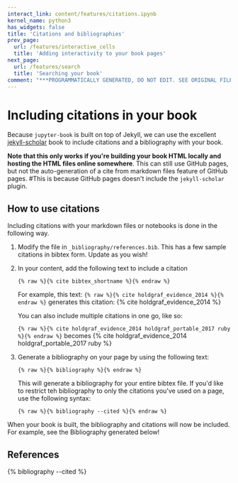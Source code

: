 ```yaml
---
interact_link: content/features/citations.ipynb
kernel_name: python3
has_widgets: false
title: 'Citations and bibliographies'
prev_page:
  url: /features/interactive_cells
  title: 'Adding interactivity to your book pages'
next_page:
  url: /features/search
  title: 'Searching your book'
comment: "***PROGRAMMATICALLY GENERATED, DO NOT EDIT. SEE ORIGINAL FILES IN /content***"
---
```



# Including citations in your book



Because `jupyter-book` is built on top of Jekyll, we can use the excellent
[jekyll-scholar](https://github.com/inukshuk/jekyll-scholar) book to
include citations and a bibliography with your book.

**Note that this only works if you're building your book HTML locally and
hosting the HTML files online somewhere**. This can still use GitHub pages, but
not the auto-generation of a cite from markdown files feature of GitHub pages.
#This is because GitHub pages doesn't include the `jekyll-scholar` plugin.

## How to use citations

Including citations with your markdown files or notebooks is done in the following
way.

1. Modify the file in `_bibliography/references.bib`. This has a few sample citations
in bibtex form. Update as you wish!
2. In your content, add the following text to include a citation

   ```
   {% raw %}{% cite bibtex_shortname %}{% endraw %}
   ```

   For example, this text: `{% raw %}{% cite holdgraf_evidence_2014 %}{% endraw %}` generates this citation: {% cite holdgraf_evidence_2014 %}

   You can also include multiple citations in one go, like so:

   `{% raw %}{% cite holdgraf_evidence_2014 holdgraf_portable_2017 ruby %}{% endraw %}` becomes {% cite holdgraf_evidence_2014 holdgraf_portable_2017 ruby %}

3. Generate a bibliography on your page by using the following text:

   ```
   {% raw %}{% bibliography %}{% endraw %}
   ```

   This will generate a bibliography for your entire bibtex file. If you'd like to restrict teh
   bibliography to only the citations you've used on a page, use the following syntax:

   ```
   {% raw %}{% bibliography --cited %}{% endraw %}
   ```

When your book is built, the bibliography and citations will now be included. For example,
see the Bibliography generated below!

## References

{% bibliography --cited %}
